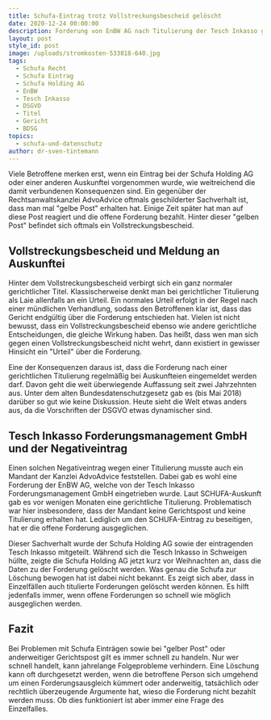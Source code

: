 ```yaml
---
title: Schufa-Eintrag trotz Vollstreckungsbescheid gelöscht
date: 2020-12-24 00:00:00
description: Forderung von EnBW AG nach Titulierung der Tesch Inkasso gelöscht
layout: post
style_id: post
image: /uploads/stromkosten-533818-640.jpg
tags:
  - Schufa Recht
  - Schufa Eintrag
  - Schufa Holding AG
  - EnBW
  - Tesch Inkasso
  - DSGVO
  - Titel
  - Gericht
  - BDSG
topics:
  - schufa-und-datenschutz
author: dr-sven-tintemann
---
```


Viele Betroffene merken erst, wenn ein Eintrag bei der Schufa Holding AG oder einer anderen Auskunftei vorgenommen wurde, wie weitreichend die damit verbundenen Konsequenzen sind. Ein gegenüber der Rechtsanwaltskanzlei AdvoAdvice oftmals geschilderter Sachverhalt ist, dass man mal "gelbe Post" erhalten hat. Einige Zeit später hat man auf diese Post reagiert und die offene Forderung bezahlt. Hinter dieser "gelben Post" befindet sich oftmals ein Vollstreckungsbescheid.&nbsp;

## Vollstreckungsbescheid und Meldung an Auskunftei

Hinter dem Vollstreckungsbescheid verbirgt sich ein ganz normaler gerichtlicher Titel. Klassischerweise denkt man bei gerichtlicher Titulierung als Laie allenfalls an ein Urteil. Ein normales Urteil erfolgt in der Regel nach einer mündlichen Verhandlung, sodass den Betroffenen klar ist, dass das Gericht endgültig über die Forderung entschieden hat. Vielen ist nicht bewusst, dass ein Vollstreckungsbescheid ebenso wie andere gerichtliche Entscheidungen, die gleiche Wirkung haben. Das hei&szlig;t, dass wen man sich gegen einen Vollstreckungsbescheid nicht wehrt, dann existiert in gewisser Hinsicht ein "Urteil" über die Forderung.

Eine der Konsequenzen daraus ist, dass die Forderung nach einer gerichtlichen Titulierung regelmä&szlig;ig bei Auskunfteien eingemeldet werden darf. Davon geht die weit überwiegende Auffassung seit zwei Jahrzehnten aus. Unter dem alten Bundesdatenschutzgesetz gab es (bis Mai 2018) darüber so gut wie keine Diskussion. Heute sieht die Welt etwas anders aus, da die Vorschriften der DSGVO etwas dynamischer sind.&nbsp;

## Tesch Inkasso Forderungsmanagement GmbH und der Negativeintrag

Einen solchen Negativeintrag wegen einer Titulierung musste auch ein Mandant der Kanzlei AdvoAdvice feststellen. Dabei gab es wohl eine Forderung der EnBW AG, welche von der Tesch Inkasso Forderungsmanagement GmbH eingetrieben wurde. Laut SCHUFA-Auskunft gab es vor wenigen Monaten eine gerichtliche Titulierung. Problematisch war hier insbesondere, dass der Mandant keine Gerichtspost und keine Titulierung erhalten hat. Lediglich um den SCHUFA-Eintrag zu beseitigen, hat er die offene Forderung ausgeglichen.

Dieser Sachverhalt wurde der Schufa Holding AG sowie der eintragenden Tesch Inkasso mitgeteilt. Während sich die Tesch Inkasso in Schweigen hüllte, zeigte die Schufa Holding AG jetzt kurz vor Weihnachten an, dass die Daten zu der Forderung gelöscht werden. Was genau die Schufa zur Löschung bewogen hat ist dabei nicht bekannt. Es zeigt sich aber, dass in Einzelfällen auch titulierte Forderungen gelöscht werden können. Es hilft jedenfalls immer, wenn offene Forderungen so schnell wie möglich ausgeglichen werden.

## Fazit

Bei Problemen mit Schufa Einträgen sowie bei "gelber Post" oder anderweitiger Gerichtspost gilt es immer schnell zu handeln. Nur wer schnell handelt, kann jahrelange Folgeprobleme verhindern. Eine Löschung kann oft durchgesetzt werden, wenn die betroffene Person sich umgehend um einen Forderungsausgleich kümmert oder anderweitig, tatsächlich oder rechtlich überzeugende Argumente hat, wieso die Forderung nicht bezahlt werden muss. Ob dies funktioniert ist aber immer eine Frage des Einzelfalles.
